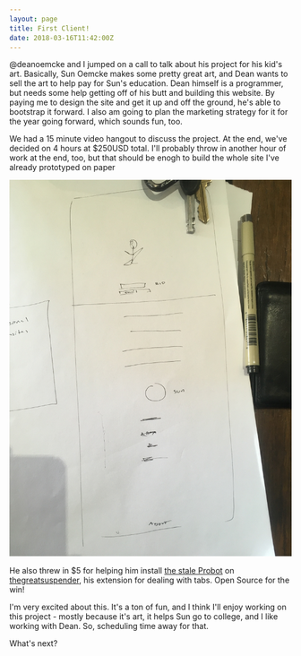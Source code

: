 ```yaml
---
layout: page
title: First Client!
date: 2018-03-16T11:42:00Z
---
```


@deanoemcke and I jumped on a call to talk about his project for his kid's art. Basically, Sun Oemcke makes some pretty great art, and Dean wants to sell the art to help pay for Sun's education. Dean himself is a programmer, but needs some help getting off of his butt and building this website. By paying me to design the site and get it up and off the ground, he's able to bootstrap it forward. I also am going to plan the marketing strategy for it for the year going forward, which sounds fun, too.

We had a 15 minute video hangout to discuss the project. At the end, we've decided on 4 hours at $250USD total. I'll probably throw in another hour of work at the end, too, but that should be enogh to build the whole site I've already prototyped on paper

![Prototype](img/prototype.png)

He also threw in $5 for helping him install [the stale Probot](https://probot.github.io/apps/stale/) on [thegreatsuspender](https://github.com/deanoemcke/thegreatsuspender), his extension for dealing with tabs. Open Source for the win!

I'm very excited about this. It's a ton of fun, and I think I'll enjoy working on this project - mostly because it's art, it helps Sun go to college, and I like working with Dean. So, scheduling time away for that.

What's next?
